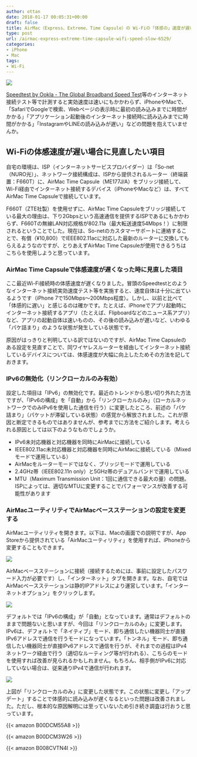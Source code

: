 ```yaml
---
author: ottan
date: 2018-01-17 00:05:31+00:00
draft: false
title: AirMac（Express、Extreme、Time Capsule）の Wi-Fiの「体感の」速度が遅い問題を見直す
type: post
url: /airmac-express-extreme-time-capsule-wifi-speed-slow-6529/
categories:
- iPhone
- Mac
tags:
- Wi-Fi
---
```


![](/images/2018/01/180116-5a5e802b9c111.jpg)






[Speedtest by Ookla - The Global Broadband Speed Test](http://www.speedtest.net/)等のインターネット接続テスト等で計測すると実効速度は速いにもかかわらず、iPhoneやMacで、「SafariでGoogleで検索、Webページの表示時に最初の読み込みまでに時間がかかる」「アプリケーション起動後のインターネット接続時に読み込みまでに時間がかかる」「InstagramやLINEの読み込みが遅い」などの問題を抱えていませんか。





## Wi-Fiの体感速度が遅い場合に見直したい項目





自宅の環境は、ISP（インターネットサービスプロバイダー）は「So-net（NURO光）」、ネットワーク接続構成は、ISPから提供されるルーター（終端装置：F660T）に、AirMac Time Capsule（ME177J/A）をブリッジ接続して、Wi-Fi経由でインターネット接続するデバイス（iPhoneやMacなど）は、すべてAirMac Time Capsuleで接続しています。





F660T（ZTE社製）を使用せずに、AirMac Time Capsuleをブリッジ接続している最大の理由は、下り2Gbpsという高速通信を提供するISPであるにもかかわらず、F660Tの無線LAN対応規格が802.11a（最大転送速度54Mbps！）に制限されるということでした。現在は、So-netのカスタマーサポートに連絡することで、有償（¥10,800）でIEEE802.11acに対応した最新のルーターに交換してもらえるようなのですが、とりあえずAirMac Time Capsuleが使用できるうちはこちらを使用しようと思っています。





### AirMac Time Capsuleで体感速度が遅くなった時に見直した項目





ここ最近Wi-Fi接続時の体感速度が遅くなりました。冒頭のSpeedtestとのようなインターネット接続実効速度テスト等を実施すると、速度自体は十分に出ているようです（iPhone 7で150Mbps〜200Mbps程度）。しかし、以前と比べて「体感的に遅い」と感じるのは確かです。たとえば、iPhoneでアプリ起動時にインターネット接続するアプリ（たとえば、Flipboardなどのニュース系アプリ）など、アプリの起動自体は速いものの、その後の読み込みが遅いなど、いわゆる「パケ詰まり」のような状態が発生している状態です。





原因がはっきりと判明している訳ではないのですが、AirMac Time Capsuleのある設定を見直すことで、同ワイヤレスルーターを経由してインターネット接続しているデバイスについては、体感速度が大幅に向上したためその方法を記しておきます。





### IPv6の無効化（リンクローカルのみ有効）





設定した項目は「IPv6」の無効化です。最近のトレンドから思い切り外れた方法ですが、「IPv6の構成」を「自動」から「リンクローカルのみ」（ローカルネットワークでのみIPv6を使用した通信を行う）に変更したところ、前述の「パケ詰まり」（パケットが滞留している状態）の感覚から解放されました。これが原因と断定できるものではありませんが、参考までに方法をご紹介します。考えられる原因としては以下のようなものでしょうか。






  * IPv6未対応機器と対応機器を同時にAirMacに接続している
  * IEEE802.11ac未対応機器と対応機器を同時にAirMacに接続している（Mixedモードで運用している）
  * AirMacをルーターモードではなく、ブリッジモードで運用している
  * 2.4GHz帯（IEEE802.11n only）と5GHz帯のデュアルバンドで運用している
  * MTU（Maximum Transmission Unit：1回に通信できる最大の量）の問題。ISPによっては、適切なMTUに変更することでパフォーマンスが改善する可能性があります




### AirMacユーティリティでAirMacベースステーションの設定を変更する





AirMacユーティリティを開きます。以下は、Macの画面での説明ですが、App Storeから提供されている「AirMacユーティリティ」を使用すれば、iPhoneから変更することもできます。





![](/images/2018/01/180116-5a5e8039e78cd.png)






AirMacベースステーションに接続（接続するためには、事前に設定したパスワード入力が必要です）し、「インターネット」タブを開きます。なお、自宅ではAirMacベースステーションは静的IPアドレスにより運営しています。「インターネットオプション」をクリックします。





![](/images/2018/01/180116-5a5e80a09da6d.png)






デフォルトでは「IPv6の構成」が「自動」となっています。通常はデフォルトのままで問題ないと思いますが、今回は「リンクローカルのみ」に変更します。IPv6は、デフォルトで「ネイティブ」モード、即ち通信したい機器同士が直接IPv6アドレスで通信を行うモードになっています。「トンネル」モード、即ち通信したい機器同士が直接IPv6アドレスで通信を行うが、それまでの過程はIPv4ネットワーク経由で行う（適切なルーティング等が行われる）、こちらのモードを使用すれば改善が見られるかもしれません。もちろん、相手側がIPv6に対応していない場合は、従来通りIPv4で通信が行われます。





![](/images/2018/01/180116-5a5e80432ec39.png)






上図が「リンクローカルのみ」に変更した状態です。この状態に変更し「アップデート」することで体感的に読み込みが遅くなるといった問題は改善されました。ただし、根本的な原因解明には至っていないため引き続き調査は行おうと思っています。



{{< amazon B00DCM55A8 >}}


{{< amazon B00DCM3W26 >}}


{{< amazon B008CVTN4I >}}